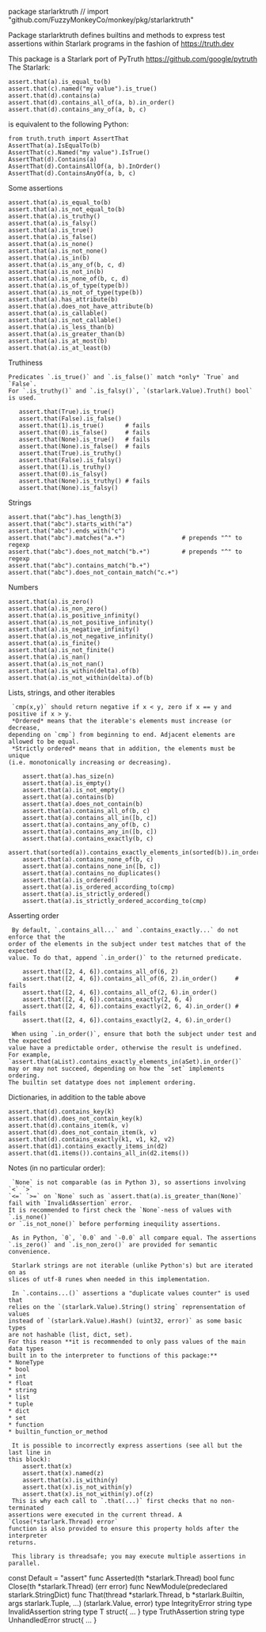 package starlarktruth // import "github.com/FuzzyMonkeyCo/monkey/pkg/starlarktruth"

Package starlarktruth defines builtins and methods to express test
assertions within Starlark programs in the fashion of https://truth.dev

This package is a Starlark port of PyTruth https://github.com/google/pytruth
The Starlark:

    assert.that(a).is_equal_to(b)
    assert.that(c).named("my value").is_true()
    assert.that(d).contains(a)
    assert.that(d).contains_all_of(a, b).in_order()
    assert.that(d).contains_any_of(a, b, c)

is equivalent to the following Python:

    from truth.truth import AssertThat
    AssertThat(a).IsEqualTo(b)
    AssertThat(c).Named("my value").IsTrue()
    AssertThat(d).Contains(a)
    AssertThat(d).ContainsAllOf(a, b).InOrder()
    AssertThat(d).ContainsAnyOf(a, b, c)

Some assertions

    assert.that(a).is_equal_to(b)
    assert.that(a).is_not_equal_to(b)
    assert.that(a).is_truthy()
    assert.that(a).is_falsy()
    assert.that(a).is_true()
    assert.that(a).is_false()
    assert.that(a).is_none()
    assert.that(a).is_not_none()
    assert.that(a).is_in(b)
    assert.that(a).is_any_of(b, c, d)
    assert.that(a).is_not_in(b)
    assert.that(a).is_none_of(b, c, d)
    assert.that(a).is_of_type(type(b))
    assert.that(a).is_not_of_type(type(b))
    assert.that(a).has_attribute(b)
    assert.that(a).does_not_have_attribute(b)
    assert.that(a).is_callable()
    assert.that(a).is_not_callable()
    assert.that(a).is_less_than(b)
    assert.that(a).is_greater_than(b)
    assert.that(a).is_at_most(b)
    assert.that(a).is_at_least(b)

Truthiness

    Predicates `.is_true()` and `.is_false()` match *only* `True` and `False`.
    For `.is_truthy()` and `.is_falsy()`, `(starlark.Value).Truth() bool` is used.

       assert.that(True).is_true()
       assert.that(False).is_false()
       assert.that(1).is_true()      # fails
       assert.that(0).is_false()     # fails
       assert.that(None).is_true()   # fails
       assert.that(None).is_false()  # fails
       assert.that(True).is_truthy()
       assert.that(False).is_falsy()
       assert.that(1).is_truthy()
       assert.that(0).is_falsy()
       assert.that(None).is_truthy() # fails
       assert.that(None).is_falsy()

Strings

    assert.that("abc").has_length(3)
    assert.that("abc").starts_with("a")
    assert.that("abc").ends_with("c")
    assert.that("abc").matches("a.+")                # prepends "^" to regexp
    assert.that("abc").does_not_match("b.+")         # prepends "^" to regexp
    assert.that("abc").contains_match("b.+")
    assert.that("abc").does_not_contain_match("c.+")

Numbers

    assert.that(a).is_zero()
    assert.that(a).is_non_zero()
    assert.that(a).is_positive_infinity()
    assert.that(a).is_not_positive_infinity()
    assert.that(a).is_negative_infinity()
    assert.that(a).is_not_negative_infinity()
    assert.that(a).is_finite()
    assert.that(a).is_not_finite()
    assert.that(a).is_nan()
    assert.that(a).is_not_nan()
    assert.that(a).is_within(delta).of(b)
    assert.that(a).is_not_within(delta).of(b)

Lists, strings, and other iterables

     `cmp(x,y)` should return negative if x < y, zero if x == y and positive if x > y.
     *Ordered* means that the iterable's elements must increase (or decrease,
    depending on `cmp`) from beginning to end. Adjacent elements are allowed to be equal.
     *Strictly ordered* means that in addition, the elements must be unique
    (i.e. monotonically increasing or decreasing).

        assert.that(a).has_size(n)
        assert.that(a).is_empty()
        assert.that(a).is_not_empty()
        assert.that(a).contains(b)
        assert.that(a).does_not_contain(b)
        assert.that(a).contains_all_of(b, c)
        assert.that(a).contains_all_in([b, c])
        assert.that(a).contains_any_of(b, c)
        assert.that(a).contains_any_in([b, c])
        assert.that(a).contains_exactly(b, c)
        assert.that(sorted(a)).contains_exactly_elements_in(sorted(b)).in_order()
        assert.that(a).contains_none_of(b, c)
        assert.that(a).contains_none_in([b, c])
        assert.that(a).contains_no_duplicates()
        assert.that(a).is_ordered()
        assert.that(a).is_ordered_according_to(cmp)
        assert.that(a).is_strictly_ordered()
        assert.that(a).is_strictly_ordered_according_to(cmp)

Asserting order

     By default, `.contains_all...` and `.contains_exactly...` do not enforce that the
    order of the elements in the subject under test matches that of the expected
    value. To do that, append `.in_order()` to the returned predicate.

        assert.that([2, 4, 6]).contains_all_of(6, 2)
        assert.that([2, 4, 6]).contains_all_of(6, 2).in_order()     # fails
        assert.that([2, 4, 6]).contains_all_of(2, 6).in_order()
        assert.that([2, 4, 6]).contains_exactly(2, 6, 4)
        assert.that([2, 4, 6]).contains_exactly(2, 6, 4).in_order() # fails
        assert.that([2, 4, 6]).contains_exactly(2, 4, 6).in_order()

     When using `.in_order()`, ensure that both the subject under test and the expected
    value have a predictable order, otherwise the result is undefined.
    For example, `assert.that(aList).contains_exactly_elements_in(aSet).in_order()`
    may or may not succeed, depending on how the `set` implements ordering.
    The builtin set datatype does not implement ordering.

Dictionaries, in addition to the table above

    assert.that(d).contains_key(k)
    assert.that(d).does_not_contain_key(k)
    assert.that(d).contains_item(k, v)
    assert.that(d).does_not_contain_item(k, v)
    assert.that(d).contains_exactly(k1, v1, k2, v2)
    assert.that(d1).contains_exactly_items_in(d2)
    assert.that(d1.items()).contains_all_in(d2.items())

Notes (in no particular order):

     `None` is not comparable (as in Python 3), so assertions involving `<` `>`
    `<=` `>=` on `None` such as `assert.that(a).is_greater_than(None)`
    fail with `InvalidAssertion` error.
    It is recommended to first check the `None`-ness of values with `.is_none()`
    or `.is_not_none()` before performing inequility assertions.

     As in Python, `0`, `0.0` and `-0.0` all compare equal. The assertions
    `.is_zero()` and `.is_non_zero()` are provided for semantic convenience.

     Starlark strings are not iterable (unlike Python's) but are iterated on as
    slices of utf-8 runes when needed in this implementation.

     In `.contains...()` assertions a "duplicate values counter" is used that
    relies on the `(starlark.Value).String() string` reprensentation of values
    instead of `(starlark.Value).Hash() (uint32, error)` as some basic types
    are not hashable (list, dict, set).
    For this reason **it is recommended to only pass values of the main data types
    built in to the interpreter to functions of this package:**
    * NoneType
    * bool
    * int
    * float
    * string
    * list
    * tuple
    * dict
    * set
    * function
    * builtin_function_or_method

     It is possible to incorrectly express assertions (see all but the last line in
    this block):
        assert.that(x)
        assert.that(x).named(z)
        assert.that(x).is_within(y)
        assert.that(x).is_not_within(y)
        assert.that(x).is_not_within(y).of(z)
     This is why each call to `.that(...)` first checks that no non-terminated
    assertions were executed in the current thread. A `Close(*starlark.Thread) error`
    function is also provided to ensure this property holds after the interpreter
    returns.

     This library is threadsafe; you may execute multiple assertions in parallel.

const Default = "assert"
func Asserted(th *starlark.Thread) bool
func Close(th *starlark.Thread) (err error)
func NewModule(predeclared starlark.StringDict)
func That(thread *starlark.Thread, b *starlark.Builtin, args starlark.Tuple, ...) (starlark.Value, error)
type IntegrityError string
type InvalidAssertion string
type T struct{ ... }
type TruthAssertion string
type UnhandledError struct{ ... }
